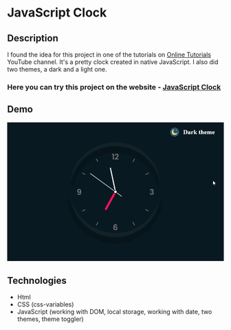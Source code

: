 # JavaScript Clock

## Description
I found the idea for this project in one of the tutorials on [Online Tutorials](https://www.youtube.com/watch?v=weZFfrjF-k4) YouTube channel. It's a pretty clock created in native JavaScript. I also did two themes, a dark and a light one. 

### Here you can try this project on the website - [JavaScript Clock](https://nathanbailie.github.io/JavaScript-Clock/ "Click to visit")

## Demo
<img src="https://github.com/NathanBailie/JavaScript-Clock/raw/main/demo/demo1.gif" width="700" />

## Technologies
* Html
* CSS (css-variables)
* JavaScript (working with DOM, local storage, working with date, two themes, theme toggler)